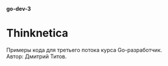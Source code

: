 **go-dev-3**

# Thinknetica

Примеры кода для третьего потока курса Go-разработчик.  
Автор: Дмитрий Титов.
